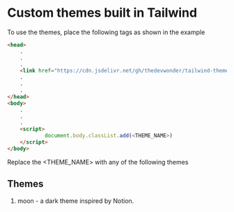 # Custom themes built in Tailwind

To use the themes, place the following tags as shown in the example

```html
<head>
    .
    .
    .
    <link href="https://cdn.jsdelivr.net/gh/thedevwonder/tailwind-themes/src/themes/<THEME_NAME>/index.css" rel="stylesheet">
    .
    .
    .
</head>
<body>
    .
    .
    .
    <script>
            document.body.classList.add(<THEME_NAME>)
    </script>
</body>
```
Replace the <THEME_NAME> with any of the following themes

## Themes

1. moon - a dark theme inspired by Notion.
